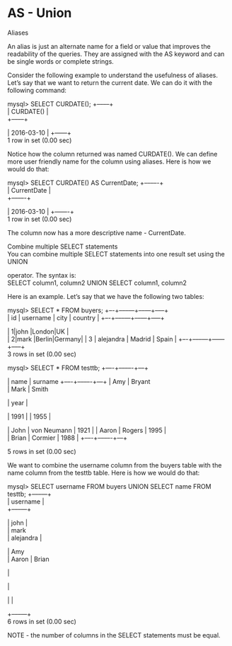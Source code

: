 # AS - Union

Aliases

An alias is just an alternate name for a field or value that improves the readability of the queries. They are assigned with the AS keyword and can be single words or complete strings.

Consider the following example to understand the usefulness of aliases. Let’s say that we want to return the current date. We can do it with the following command:

mysql> SELECT CURDATE(); +––––+\
\| CURDATE() |\
\+––––+

\| 2016-03-10 | +––––+\
1 row in set (0.00 sec)

Notice how the column returned was named CURDATE(). We can define more user friendly name for the column using aliases. Here is how we would do that:

mysql> SELECT CURDATE() AS CurrentDate; +––––-+\
\| CurrentDate |\
\+––––-+

\| 2016-03-10 | +––––-+\
1 row in set (0.00 sec)

The column now has a more descriptive name - CurrentDate.

Combine multiple SELECT statements\
You can combine multiple SELECT statements into one result set using the UNION

operator. The syntax is:\
SELECT column1, column2 UNION SELECT column1, column2

Here is an example. Let’s say that we have the following two tables:

mysql> SELECT \* FROM buyers; +–-+–––—+––—+–––+\
\| id | username | city | country | +–-+–––—+––—+–––+

\| 1|john |London|UK |\
\| 2|mark |Berlin|Germany| | 3 | alejandra | Madrid | Spain | +–-+–––—+––—+–––+\
3 rows in set (0.00 sec)

mysql> SELECT \* FROM testtb; +––-+––––-+––+

\| name | surname +––-+––––-+––+ | Amy | Bryant\
\| Mark | Smith

\| year |

\| 1991 | | 1955 |

\| John | von Neumann | 1921 | | Aaron | Rogers | 1995 |\
\| Brian | Cormier | 1988 | +––-+––––-+––+

5 rows in set (0.00 sec)

We want to combine the username column from the buyers table with the name column from the testtb table. Here is how we would do that:

mysql> SELECT username FROM buyers UNION SELECT name FROM testtb; +–––—+\
\| username |\
\+–––—+

\| john |\
\| mark\
\| alejandra |

\| Amy\
\| Aaron | Brian

|

|

\| |

\+–––—+\
6 rows in set (0.00 sec)

NOTE - the number of columns in the SELECT statements must be equal.
